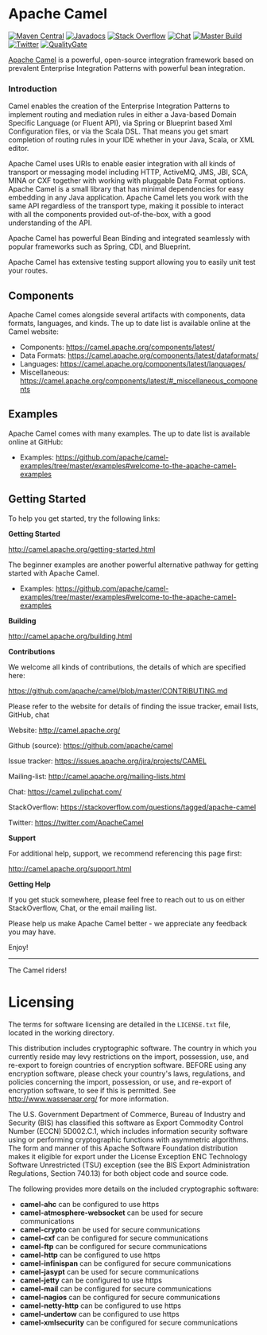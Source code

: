 # Apache Camel

[![Maven Central](https://maven-badges.herokuapp.com/maven-central/org.apache.camel/apache-camel/badge.svg?style=flat-square)](https://maven-badges.herokuapp.com/maven-central/org.apache.camel/apache-camel)
[![Javadocs](http://www.javadoc.io/badge/org.apache.camel/apache-camel.svg?color=brightgreen)](http://www.javadoc.io/doc/org.apache.camel/camel-api)
[![Stack Overflow](https://img.shields.io/:stack%20overflow-apache--camel-brightgreen.svg)](http://stackoverflow.com/questions/tagged/apache-camel)
[![Chat](https://img.shields.io/badge/zulip-join_chat-brightgreen.svg)](https://camel.zulipchat.com/)
[![Master Build](https://github.com/apache/camel/workflows/build/badge.svg)](https://github.com/apache/camel/actions?query=workflow%3A%22build%22)
[![Twitter](https://img.shields.io/twitter/follow/ApacheCamel.svg?label=Follow&style=social)](https://twitter.com/ApacheCamel)
[![QualityGate](https://quality-gate.com/backend/api/timeline?branchName=master&projectName=apache_camel)](https://quality-gate.com/dashboard/branches/48#overview)

[Apache Camel](http://camel.apache.org/) is a powerful, open-source integration framework based on prevalent 
Enterprise Integration Patterns with powerful bean integration.

### Introduction

Camel enables the creation of the Enterprise Integration Patterns to implement routing
and mediation rules in either a Java-based Domain Specific Language (or Fluent API),
via Spring or Blueprint based Xml Configuration files, or via the Scala DSL.
That means you get smart completion of routing rules in your IDE whether
in your Java, Scala, or XML editor.

Apache Camel uses URIs to enable easier integration with all kinds of
transport or messaging model including HTTP, ActiveMQ, JMS, JBI, SCA, MINA
or CXF together with working with pluggable Data Format options.
Apache Camel is a small library that has minimal dependencies for easy embedding
in any Java application. Apache Camel lets you work with the same API regardless of the 
transport type, making it possible to interact with all the components provided out-of-the-box, 
with a good understanding of the API.

Apache Camel has powerful Bean Binding and integrated seamlessly with
popular frameworks such as Spring, CDI, and Blueprint.

Apache Camel has extensive testing support allowing you to easily
unit test your routes.

## Components

Apache Camel comes alongside several artifacts with components, data formats, languages, and kinds.
The up to date list is available online at the Camel website:

* Components: <https://camel.apache.org/components/latest/>
* Data Formats: <https://camel.apache.org/components/latest/dataformats/>
* Languages: <https://camel.apache.org/components/latest/languages/>
* Miscellaneous: <https://camel.apache.org/components/latest/#_miscellaneous_components>

## Examples

Apache Camel comes with many examples.
The up to date list is available online at GitHub:

* Examples: <https://github.com/apache/camel-examples/tree/master/examples#welcome-to-the-apache-camel-examples>

## Getting Started

To help you get started, try the following links:

**Getting Started**

<http://camel.apache.org/getting-started.html>

The beginner examples are another powerful alternative pathway for getting started with Apache Camel.

* Examples: <https://github.com/apache/camel-examples/tree/master/examples#welcome-to-the-apache-camel-examples>

**Building**

<http://camel.apache.org/building.html>

**Contributions**

We welcome all kinds of contributions, the details of which are specified here:

<https://github.com/apache/camel/blob/master/CONTRIBUTING.md>


Please refer to the website for details of finding the issue tracker, 
email lists, GitHub, chat

Website: <http://camel.apache.org/>

Github (source): <https://github.com/apache/camel>

Issue tracker: <https://issues.apache.org/jira/projects/CAMEL>

Mailing-list: <http://camel.apache.org/mailing-lists.html>

Chat: <https://camel.zulipchat.com/>

StackOverflow: <https://stackoverflow.com/questions/tagged/apache-camel>

Twitter: <https://twitter.com/ApacheCamel>


**Support**

For additional help, support, we recommend referencing this page first:

<http://camel.apache.org/support.html>

**Getting Help**

If you get stuck somewhere, please feel free to reach out to us on either StackOverflow, Chat, or the email mailing list.

Please help us make Apache Camel better - we appreciate any feedback
you may have.

Enjoy!

-----------------
The Camel riders!

# Licensing

The terms for software licensing are detailed in the `LICENSE.txt` file,  
located in the working directory.

This distribution includes cryptographic software.  The country in
which you currently reside may levy restrictions on the import,
possession, use, and re-export to foreign countries of
encryption software.  BEFORE using any encryption software, please
check your country's laws, regulations, and policies concerning the
import, possession, or use, and re-export of encryption software, to
see if this is permitted.  See <http://www.wassenaar.org/> for more
information.

The U.S. Government Department of Commerce, Bureau of Industry and
Security (BIS) has classified this software as Export Commodity
Control Number (ECCN) 5D002.C.1, which includes information security
software using or performing cryptographic functions with asymmetric
algorithms.  The form and manner of this Apache Software Foundation
distribution makes it eligible for export under the License Exception
ENC Technology Software Unrestricted (TSU) exception (see the BIS
Export Administration Regulations, Section 740.13) for both object
code and source code.

The following provides more details on the included cryptographic
software:

* **camel-ahc** can be configured to use https
* **camel-atmosphere-websocket** can be used for secure communications
* **camel-crypto** can be used for secure communications
* **camel-cxf** can be configured for secure communications
* **camel-ftp** can be configured for secure communications
* **camel-http** can be configured to use https
* **camel-infinispan** can be configured for secure communications
* **camel-jasypt** can be used for secure communications
* **camel-jetty** can be configured to use https
* **camel-mail** can be configured for secure communications
* **camel-nagios** can be configured for secure communications
* **camel-netty-http** can be configured to use https
* **camel-undertow** can be configured to use https
* **camel-xmlsecurity** can be configured for secure communications
